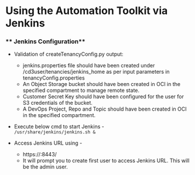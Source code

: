 # Using the Automation Toolkit via Jenkins

### ** Jenkins Configuration**
* Validation of createTenancyConfig.py output:
  - jenkins.properties file should have been created under /cd3user/tenancies/jenkins_home  as per input parameters in tenancyConfig.properties<br>
  - An Object Storage bucket should have been created in OCI in the specified compartment to manage remote state. <br>
  - Customer Secret Key should have been configured for the user for S3 credentials of the bucket. <br>
  - A DevOps Project, Repo and Topic should have been created in OCI in the specified compartment. <br>

* Execute below cmd to start Jenkins - <br>
```/usr/share/jenkins/jenkins.sh &```

* Access Jenkins URL using -
  - https://<IP of the Jenkins Host>:8443/
  - It will prompt you to create first user to access Jenkins URL. This will be the admin user.
    
  
  
